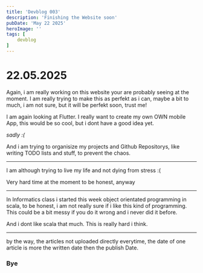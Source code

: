 ```yaml
---
title: 'Devblog 003'
description: 'Finishing the Website soon'
pubDate: 'May 22 2025'
heroImage: ''
tags: [
    devblog
]
---
```


# 22.05.2025

Again, i am really working on this website your are probably seeing
at the moment. I am really trying to make this as perfekt as i can,
maybe a bit to much, i am not sure, but it will be perfekt soon,
trust me!

I am again looking at Flutter. I really want to create my own OWN
mobile App, this would be so cool, but i dont have a good idea yet.

*sadly :(*

And i am trying to organisize my projects and Github Repositorys,
like writing TODO lists and stuff, to prevent the chaos.

---

I am although trying to live my life and not dying from stress :(

Very hard time at the moment to be honest, anyway

---

In Informatics class i started this week object orientated programming
in scala, to be honest, i am not really sure if i like this kind of
programming. This could be a bit messy if you do it wrong and i never
did it before.

And i dont like scala that much. This is really hard i think.

---

by the way, the articles not uploaded directly everytime, the date of
one article is more the written date then the publish Date.

### Bye
